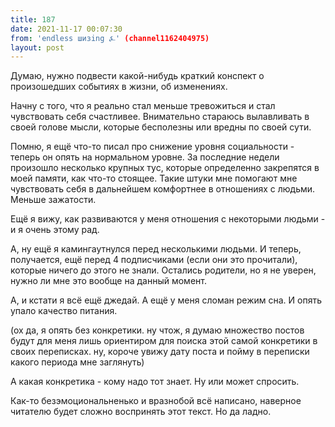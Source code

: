 ```yaml
---
title: 187
date: 2021-11-17 00:07:30
from: 'endless шизing ⍼' (channel1162404975)
layout: post
---
```


Думаю, нужно подвести какой-нибудь краткий конспект о произошедших событиях в жизни, об изменениях.

Начну с того, что я реально стал меньше тревожиться и стал чувствовать себя счастливее. 
Внимательно стараюсь вылавливать в своей голове мысли, которые бесполезны или вредны по своей сути. 


Помню, я ещё что-то писал про снижение уровня социальности - теперь он опять на нормальном уровне. 
За последние недели произошло несколько крупных тус, которые определенно закрепятся в моей памяти, как что-то стоящее. Такие штуки мне помогают мне чувствовать себя в дальнейшем комфортнее в отношениях с людьми. Меньше зажатости.

Ещё я вижу, как развиваются у меня отношения с некоторыми людьми - и я очень этому рад.

А, ну ещё я камингаутнулся перед несколькими людьми. И теперь, получается, ещё перед 4 подписчиками (если они это прочитали), которые ничего до этого не знали.
Остались родители, но я не уверен, нужно ли мне это вообще на данный момент.

А, и кстати я всё ещё джедай. А ещё у меня сломан режим сна. И опять упало качество питания.

(ох да, я опять без конкретики. ну чтож, я думаю множество постов будут для меня лишь ориентиром для поиска этой самой конкретики в своих переписках. ну, короче увижу дату поста и пойму в переписки какого периода мне заглянуть)

А какая конкретика - кому надо тот знает. Ну или может спросить.

Как-то безэмоциональненько и вразнобой всё написано, наверное читателю будет сложно воспринять этот текст. Но да ладно.
